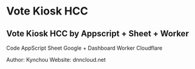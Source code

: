 # Vote Kiosk HCC
Vote Kiosk HCC by Appscript + Sheet + Worker
----------------------------------
Code AppScript
Sheet Google + Dashboard
Worker Cloudflare

Author: Kynchou
Website: dnncloud.net
